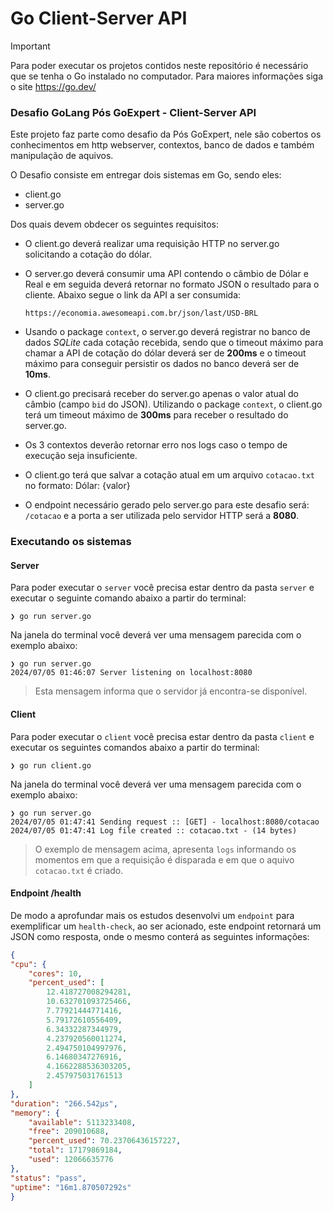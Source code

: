 # Go Client-Server API

> [!IMPORTANT]  
> Para poder executar os projetos contidos neste repositório é necessário que se tenha o Go instalado no computador. Para maiores informações siga o site https://go.dev/

### Desafio GoLang Pós GoExpert - Client-Server API

Este projeto faz parte como desafio da Pós GoExpert, nele são cobertos os conhecimentos em http webserver, contextos, banco de dados e também manipulação de aquivos.

O Desafio consiste em entregar dois sistemas em Go, sendo eles:
- client.go
- server.go

Dos quais devem obdecer os seguintes requisitos:
- O client.go deverá realizar uma requisição HTTP no server.go solicitando a cotação do dólar.
- O server.go deverá consumir uma API contendo o câmbio de Dólar e Real e em seguida deverá retornar no formato JSON o resultado para o cliente. Abaixo segue o link da API a ser consumida:

    ```
    https://economia.awesomeapi.com.br/json/last/USD-BRL 
    ```

- Usando o package `context`, o server.go deverá registrar no banco de dados _SQLite_ cada cotação recebida, sendo que o timeout máximo para chamar a API de cotação do dólar deverá ser de **200ms** e o timeout máximo para conseguir persistir os dados no banco deverá ser de **10ms**.

- O client.go precisará receber do server.go apenas o valor atual do câmbio (campo `bid` do JSON). Utilizando o package `context`, o client.go terá um timeout máximo de **300ms** para receber o resultado do server.go.

- Os 3 contextos deverão retornar erro nos logs caso o tempo de execução seja insuficiente.

- O client.go terá que salvar a cotação atual em um arquivo `cotacao.txt` no formato: Dólar: {valor}

- O endpoint necessário gerado pelo server.go para este desafio será: `/cotacao` e a porta a ser utilizada pelo servidor HTTP será a **8080**.

### Executando os sistemas
#### Server

Para poder executar o `server` você precisa estar dentro da pasta `server` e executar o seguinte comando abaixo a partir do terminal:
```shell
❯ go run server.go
```
Na janela do terminal você deverá ver uma mensagem parecida com o exemplo abaixo:
```shell
❯ go run server.go
2024/07/05 01:46:07 Server listening on localhost:8080
```
> Esta mensagem informa que o servidor já encontra-se disponível.

#### Client

Para poder executar o `client` você precisa estar dentro da pasta `client` e executar os seguintes comandos abaixo a partir do terminal:
```shell
❯ go run client.go
```
Na janela do terminal você deverá ver uma mensagem parecida com o exemplo abaixo:
```shell
❯ go run server.go
2024/07/05 01:47:41 Sending request :: [GET] - localhost:8080/cotacao
2024/07/05 01:47:41 Log file created :: cotacao.txt - (14 bytes)
```
> O exemplo de mensagem acima, apresenta `logs` informando os momentos em que a requisição é disparada e em que o aquivo `cotacao.txt` é criado.

#### Endpoint /health
De modo a aprofundar mais os estudos desenvolvi um `endpoint` para exemplificar um `health-check`, ao ser acionado, este endpoint retornará um JSON como resposta, onde o mesmo conterá as seguintes informações:
```json
{
"cpu": {
    "cores": 10,
    "percent_used": [
        12.418727008294281,
        10.632701093725466,
        7.77921444771416,
        5.79172610556409,
        6.34332287344979,
        4.237920560011274,
        2.494750104997976,
        6.14680347276916,
        4.1662288536303205,
        2.457975031761513
    ]
},
"duration": "266.542µs",
"memory": {
    "available": 5113233408,
    "free": 209010688,
    "percent_used": 70.23706436157227,
    "total": 17179869184,
    "used": 12066635776
},
"status": "pass",
"uptime": "16m1.870507292s"
}
```